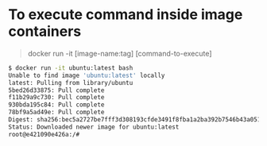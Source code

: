 # To execute command inside image containers

> docker run -it [image-name:tag] [command-to-execute]

```bash
$ docker run -it ubuntu:latest bash
Unable to find image 'ubuntu:latest' locally
latest: Pulling from library/ubuntu
5bed26d33875: Pull complete
f11b29a9c730: Pull complete
930bda195c84: Pull complete
78bf9a5ad49e: Pull complete
Digest: sha256:bec5a2727be7fff3d308193cfde3491f8fba1a2ba392b7546b43a051853a341d
Status: Downloaded newer image for ubuntu:latest
root@e421090e426a:/#
```